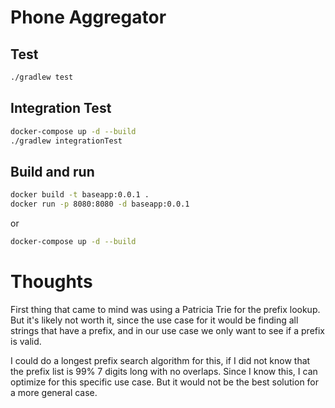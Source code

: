 # Phone Aggregator

## Test

```bash
./gradlew test
```


## Integration Test

```bash
docker-compose up -d --build
./gradlew integrationTest
```

## Build and run

```bash
docker build -t baseapp:0.0.1 .
docker run -p 8080:8080 -d baseapp:0.0.1
```
 or
 
```bash
docker-compose up -d --build
```


# Thoughts

First thing that came to mind was using a Patricia Trie for the prefix lookup. 
But it's likely not worth it, since the use case for it would be finding all strings that have a prefix,
and in our use case we only want to see if a prefix is valid.

I could do a longest prefix search algorithm for this, if I did not know that the prefix list is 99% 7 digits long with no overlaps.
Since I know this, I can optimize for this specific use case. But it would not be the best solution for a more general case.